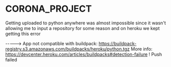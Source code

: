 # CORONA_PROJECT


Getting uploaded to python anywhere was almost impossible since it wasn't allowing me to input a repository for some reason and on heroku we kept getting this error

-----> App not compatible with buildpack: https://buildpack-registry.s3.amazonaws.com/buildpacks/heroku/python.tgz
       More info: https://devcenter.heroku.com/articles/buildpacks#detection-failure
 !     Push failed
 
 
